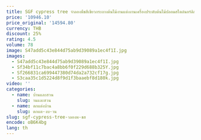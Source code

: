 ```yaml
---
title: SGF cypress tree จําลองพืชสีเขียวกระถางต้นไม้งานแต่งงานเครื่องประดับต้นไม้ปลอมสไตล์นอร์ดิก
price: '10946.10'
price_original: '14594.80'
currency: THB
discount: 25%
rating: 4.5
volume: 78
image: S47add5c43e844d75ab9d39089a1ec4f1I.jpg
images:
  - S47add5c43e844d75ab9d39089a1ec4f1I.jpg
  - Sf34bf11c7bac4a8bb6f0f229d688b325Y.jpg
  - Sf266831ca699447380d74da2a732cf17g.jpg
  - S3caa35c1d5224d8f9d1f3baaebf8d180k.jpg
video: ''
categories:
  - name: บ้านและสวน
    slug: านและสวน
  - name: ตกแต่งบ้าน
    slug: ตกแต-งบ-าน
slug: sgf-cypress-tree-าลองพ-ชส
encode: oB6K4bg
lang: th
---
```

  